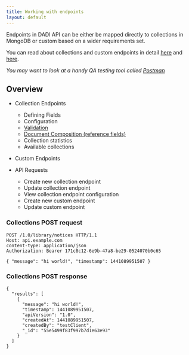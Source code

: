 ```yaml
---
title: Working with endpoints
layout: default
---
```


Endpoints in DADI API can be either be mapped directly to collections in MongoDB or custom based on a wider requirements set.

You can read about collections and custom endpoints in detail [here](https://github.com/dadi/api/blob/docs/docs/endpointsCollections.md) and [here](https://github.com/dadi/api/blob/docs/docs/endpointsCustom.md).

_You may want to look at a handy QA testing tool called [Postman](http://www.getpostman.com/)_

## Overview

* Collection Endpoints
  * Defining Fields
  * Configuration
  * [Validation](#validation)
  * [Document Composition (reference fields)](#document-composition)
  * Collection statistics
  * Available collections

* Custom Endpoints
* API Requests
  * Create new collection endpoint
  * Update collection endpoint
  * View collection endpoint configuration
  * Create new custom endpoint
  * Update custom endpoint

### Collections POST request

```
POST /1.0/library/notices HTTP/1.1
Host: api.example.com
content-type: application/json
Authorization: Bearer 171c8c12-6e9b-47a8-be29-0524070b0c65

{ "message": "hi world!", "timestamp": 1441089951507 }
```

### Collections POST response

```
{
  "results": [
    {
      "message": "hi world!",
      "timestamp": 1441089951507,
      "apiVersion": "1.0",
      "createdAt": 1441089951507,
      "createdBy": "testClient",
      "_id": "55e5499f83f997b7d1e63e93"
    }
  ]
}
```
